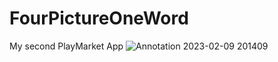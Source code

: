 # FourPictureOneWord
My second PlayMarket App
![Annotation 2023-02-09 201409](https://user-images.githubusercontent.com/89692061/217852402-7648402d-0af0-427b-956c-7723b6383b34.png)

